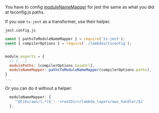 You have to config [moduleNameMapper][1] for jest the same as what you did at tsconfig.js paths.

If you use `ts-jest` as a transformer, use their helper.

`jest.config.js`

```js
const { pathsToModuleNameMapper } = require('ts-jest');
const { compilerOptions } = require('./lambdas/tsconfig');


module.exports = {
  // [...]
  modulePaths: [compilerOptions.baseUrl],
  moduleNameMapper: pathsToModuleNameMapper(compilerOptions.paths),
}
...

```


Or you can do it without a helper:

```js
  moduleNameMapper: {
    '^@libs/aws/(.*)$': '<rootDir>/lambda_layers/aws_handler/$1'
  },
```



  [1]: https://jestjs.io/docs/configuration#modulenamemapper-objectstring-string--arraystring
